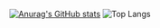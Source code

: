 

[![Anurag's GitHub stats](https://github-readme-stats.vercel.app/api?username=ghkstjr12&layout=compact&theme=synthwave)](https://github.com/ghkstjr12/github-readme-stats) ![Top Langs](https://github-readme-stats.vercel.app/api/top-langs/?username=ghkstjr12&layout=compact)
